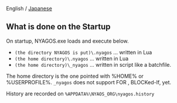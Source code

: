 English / [Japanese](./05-Startup_ja.md)

## What is done on the Startup

On startup, NYAGOS.exe loads and execute below.

- `(the directory NYAGOS is put)\.nyagos` ... written in Lua
- `(the home directory)\.nyagos` ... written in Lua
- `(the home directory)\_nyagos` ... written in script like a batchfile.

The home directory is the one pointed with %HOME% or %USERPROFILE%.
`_nyagos` does not support FOR , BLOCKed-If, yet.

History are recorded on `%APPDATA%\NYAOS_ORG\nyagos.history`
